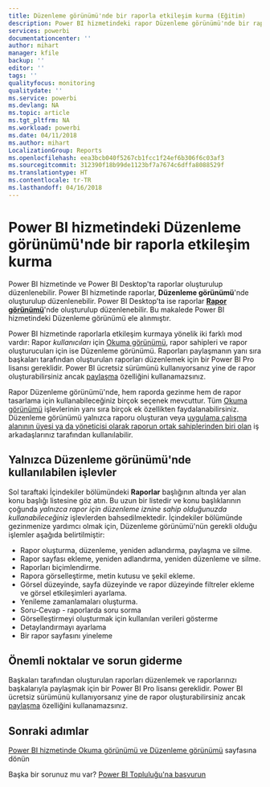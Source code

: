 ```yaml
---
title: Düzenleme görünümü'nde bir raporla etkileşim kurma (Eğitim)
description: Power BI hizmetindeki rapor Düzenleme görünümü'nde bir raporla etkileşim kurma
services: powerbi
documentationcenter: ''
author: mihart
manager: kfile
backup: ''
editor: ''
tags: ''
qualityfocus: monitoring
qualitydate: ''
ms.service: powerbi
ms.devlang: NA
ms.topic: article
ms.tgt_pltfrm: NA
ms.workload: powerbi
ms.date: 04/11/2018
ms.author: mihart
LocalizationGroup: Reports
ms.openlocfilehash: eea3bcb040f5267cb1fcc1f24ef6b306f6c03af3
ms.sourcegitcommit: 312390f18b99de1123bf7a7674c6dffa8088529f
ms.translationtype: HT
ms.contentlocale: tr-TR
ms.lasthandoff: 04/16/2018
---
```

# <a name="interact-with-a-report-in-editing-view-in-power-bi-service"></a>Power BI hizmetindeki Düzenleme görünümü'nde bir raporla etkileşim kurma
Power BI hizmetinde ve Power BI Desktop'ta raporlar oluşturulup düzenlenebilir. Power BI hizmetinde raporlar, **Düzenleme görünümü**'nde oluşturulup düzenlenebilir. Power BI Desktop’ta ise raporlar [**Rapor görünümü**](desktop-report-view.md)'nde oluşturulup düzenlenebilir. Bu makalede Power BI hizmetindeki Düzenleme görünümü ele alınmıştır. 

Power BI hizmetinde raporlarla etkileşim kurmaya yönelik iki farklı mod vardır: Rapor *kullanıcıları* için [Okuma görünümü](service-reading-view-and-editing-view.md), rapor sahipleri ve rapor oluşturucuları için ise Düzenleme görünümü.  Raporları paylaşmanın yanı sıra başkaları tarafından oluşturulan raporları düzenlemek için bir Power BI Pro lisansı gereklidir. Power BI ücretsiz sürümünü kullanıyorsanız yine de rapor oluşturabilirsiniz ancak [paylaşma](service-share-reports.md) özelliğini kullanamazsınız.    

Rapor Düzenleme görünümü'nde, hem raporda gezinme hem de rapor tasarlama için kullanabileceğiniz birçok seçenek mevcuttur. Tüm [Okuma görünümü](service-reading-view-and-editing-view.md) işlevlerinin yanı sıra birçok ek özellikten faydalanabilirsiniz. Düzenleme görünümü yalnızca raporu oluşturan veya [uygulama çalışma alanının üyesi ya da yöneticisi olarak raporun ortak sahiplerinden biri olan](service-create-distribute-apps.md) iş arkadaşlarınız tarafından kullanılabilir.

## <a name="functionality-only-available-in-editing-view"></a>Yalnızca Düzenleme görünümü'nde kullanılabilen işlevler
Sol taraftaki İçindekiler bölümündeki **Raporlar** başlığının altında yer alan konu başlığı listesine göz atın. Bu uzun bir listedir ve konu başlıklarının çoğunda *yalnızca rapor için düzenleme iznine sahip olduğunuzda kullanabileceğiniz* işlevlerden bahsedilmektedir.  İçindekiler bölümünde gezinmenize yardımcı olmak için, Düzenleme görünümü'nün gerekli olduğu işlemler aşağıda belirtilmiştir:

* Rapor oluşturma, düzenleme, yeniden adlandırma, paylaşma ve silme.
* Rapor sayfası ekleme, yeniden adlandırma, yeniden düzenleme ve silme.
* Raporları biçimlendirme.
* Rapora görselleştirme, metin kutusu ve şekil ekleme.
* Görsel düzeyinde, sayfa düzeyinde ve rapor düzeyinde filtreler ekleme ve görsel etkileşimleri ayarlama.
* Yenileme zamanlamaları oluşturma.
* Soru-Cevap - raporlarda soru sorma
* Görselleştirmeyi oluşturmak için kullanılan verileri gösterme 
* Detaylandırmayı ayarlama
* Bir rapor sayfasını yineleme

## <a name="considerations-and-troubleshooting"></a>Önemli noktalar ve sorun giderme
Başkaları tarafından oluşturulan raporları düzenlemek ve raporlarınızı başkalarıyla paylaşmak için bir Power BI Pro lisansı gereklidir.  Power BI ücretsiz sürümünü kullanıyorsanız yine de rapor oluşturabilirsiniz ancak [paylaşma](service-share-reports.md) özelliğini kullanamazsınız.


## <a name="next-steps"></a>Sonraki adımlar
[Power BI hizmetinde Okuma görünümü ve Düzenleme görünümü](service-reading-view-and-editing-view.md) sayfasına dönün

Başka bir sorunuz mu var? [Power BI Topluluğu'na başvurun](http://community.powerbi.com/)


